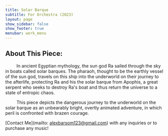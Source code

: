 ```yaml
---
title: Solar Barque
subtitle: For Orchestra (2023)
layout: page
show_sidebar: false
show_footer: true
menubar: work_menu
---
```


## About This Piece:

&nbsp;&nbsp;&nbsp;&nbsp;&nbsp;&nbsp;&nbsp;&nbsp; In ancient Egyptian mythology, the sun god Ra sailed through the sky in boats called solar barques. The pharaoh, thought to be the earthly vessel of the sun god, travels on this ship into the underworld on their journey to the afterlife, protecting Ra and his the solar barque from Apophis, a great serpent who seeks to destroy Ra's boat and thus return the universe to a state of entropic chaos.<br>

&nbsp;&nbsp;&nbsp;&nbsp;&nbsp;&nbsp;&nbsp;&nbsp; This piece depicts the dangerous journey to the underworld on the solar barque as an unbearably bright, overtly animated adventure, in which peril is confronted with brazen courage.

[Contact Me](mailto: alexbarsom123@gmail.com) with any inquiries or to purchase any music!